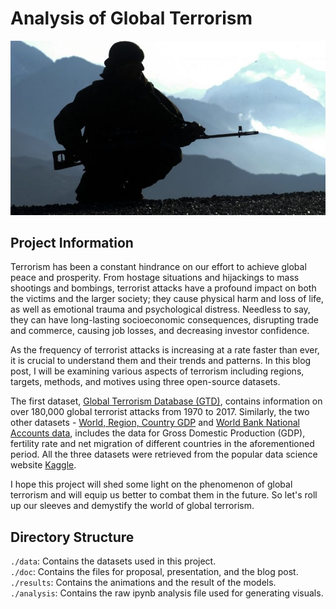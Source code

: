 # Analysis of Global Terrorism    
![](https://github.com/Shreehar01/Analysis-of-Global-Terrorism/blob/main/doc/terror.jpg)                      
## Project Information
Terrorism has been a constant hindrance on our effort to achieve global peace and prosperity. From hostage situations and hijackings to mass shootings and bombings, terrorist attacks have a profound impact on both the victims and the larger society; they cause physical harm and loss of life, as well as emotional trauma and psychological distress. Needless to say, they can have long-lasting socioeconomic consequences, disrupting trade and commerce, causing job losses, and decreasing investor confidence.

As the frequency of terrorist attacks is increasing at a rate faster than ever, it is crucial to understand them and their trends and patterns. In this blog post, I will be examining various aspects of terrorism including regions, targets, methods, and motives using three open-source datasets.

The first dataset, [Global Terrorism Database (GTD)](https://www.kaggle.com/datasets/START-UMD/gtd), contains information on over 180,000 global terrorist attacks from 1970 to 2017. Similarly, the two other datasets - [World, Region, Country GDP](https://www.kaggle.com/datasets/tmishinev/world-country-gdp-19602021) and [World Bank National Accounts data](https://data.worldbank.org/indicator/NY.GDP.MKTP.CD), includes the data for Gross Domestic Production (GDP), fertility rate and net migration of different countries in the aforementioned period. All the three datasets were retrieved from the popular data science website [Kaggle](https://www.kaggle.com/). 

I hope this project will shed some light on the phenomenon of global terrorism and will equip us better to combat them in the future. So let's roll up our sleeves and demystify the world of global terrorism.                         


## Directory Structure
`./data`: Contains the datasets used in this project.     
`./doc`: Contains the files for proposal, presentation, and the blog post.     
`./results`: Contains the animations and the result of the models.    
`./analysis`: Contains the raw ipynb analysis file used for generating visuals.         
